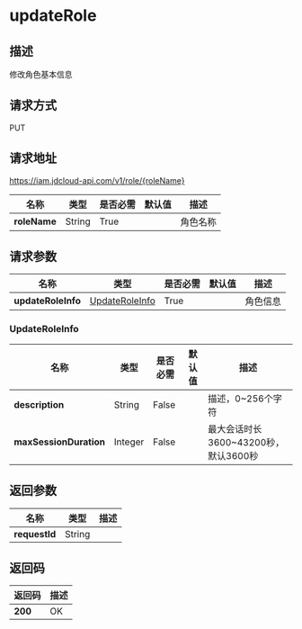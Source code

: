 # updateRole


## 描述
修改角色基本信息

## 请求方式
PUT

## 请求地址
https://iam.jdcloud-api.com/v1/role/{roleName}

|名称|类型|是否必需|默认值|描述|
|---|---|---|---|---|
|**roleName**|String|True||角色名称|

## 请求参数
|名称|类型|是否必需|默认值|描述|
|---|---|---|---|---|
|**updateRoleInfo**|[UpdateRoleInfo](##UpdateRoleInfo)|True||角色信息|

### <a name="UpdateRoleInfo">UpdateRoleInfo</a>
|名称|类型|是否必需|默认值|描述|
|---|---|---|---|---|
|**description**|String|False||描述，0~256个字符|
|**maxSessionDuration**|Integer|False||最大会话时长3600~43200秒，默认3600秒|

## 返回参数
|名称|类型|描述|
|---|---|---|
|**requestId**|String||



## 返回码
|返回码|描述|
|---|---|
|**200**|OK|
